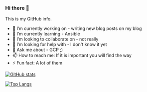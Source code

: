 ### Hi there 👋

This is my GitHub info.

- 🔭 I’m currently working on - writing new blog posts on my blog
- 🌱 I’m currently learning - Ansible
- 👯 I’m looking to collaborate on - not really 
- 🤔 I’m looking for help with - I don't know it yet
- 💬 Ask me about - GCP ;)
- 📫 How to reach me: If it is important you will find the way
- ⚡ Fun fact: A lot of them

[![GitHub stats](https://github-readme-stats-seven-beryl-53.vercel.app/api?username=wojciehm)](https://github.com/anuraghazra/github-readme-stats)

[![Top Langs](https://github-readme-stats-seven-beryl-53.vercel.app/api/top-langs/?username=wojciehm)](https://github.com/anuraghazra/github-readme-stats)
